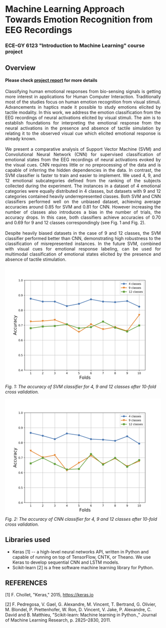 # Machine Learning Approach Towards Emotion Recognition from EEG Recordings

###   ECE-GY 6123 "Introduction to Machine Learning" course project

## Overview
#### Please check [project report](https://github.com/vbabushkin/ECE-GY6123_ML_PROJECT/blob/main/REPORT/mlProjectReport.pdf) for more details

<div align="justify">
Classifying human emotional responses from bio-sensing signals is getting more interest in applications for Human Computer Interaction. Traditionally most of the studies focus on human emotion recognition from visual stimuli. Advancements in haptics made it possible to study emotions elicited by tactile modality. In this work, we address the emotion classification from the EEG recordings of neural activations elicited by visual stimuli. The aim is to establish foundations for interpreting the emotional response from the neural activations in the presence and absence of tactile simulation by relating it to the observed visual cue which elicited emotional response is already known.  
</div>  
<br>
<div align="justify">
We present a comparative analysis of Support Vector Machine (SVM) and Convolutional Neural Network (CNN) for supervised classification of emotional states from the EEG recordings of neural activations evoked by the visual cues. CNN requires little or no preprocessing of the data and is capable of inferring the hidden dependencies in the data. In contrast, the SVM classifier is faster to train and easier to implement. We used 4, 9, and 12 emotional subcategories defined from the ranking of the subjects collected during the experiment. The instances in a dataset of 4 emotional categories were equally distributed in 4 classes, but datasets with 9 and 12 categories contained heavily underrepresented classes. Both SVM and CNN classifiers performed well on the unbiased dataset, achieving average accuracies around 0.85 for SVM and 0.81 for CNN. However increasing the number of classes also introduces a bias in the number of trials, the accuracy drops. In this case, both classifiers achieve accuracies of 0.70 and 0.69 for 9 and 12 classes correspondingly (see 
Fig. 1 and Fig. 2).  
</div> 
<br>
<div align="justify">
Despite heavily biased datasets in the case of 9 and 12 classes, the SVM classifier performed better than CNN, demonstrating high robustness to the classification of misrepresented instances. In the future SVM, combined with visual cues for emotional response labeling, can be used for multimodal classification of emotional states elicited by the presence and absence of tactile stimulation.
</div> 

<p>
<img  src="https://github.com/vbabushkin/ECE-GY6123_ML_PROJECT/blob/main/FIGURES/accuracy_svm_10fold_all_classes.png"  alt="svm-accuracy"/>
<br>
<em>Fig. 1: The accuracy of SVM classifier for 4, 9 and 12 classes after 10-fold cross validation.</em>
</p>


<p>
<img  src="https://github.com/vbabushkin/ECE-GY6123_ML_PROJECT/blob/main/FIGURES/accuracy_cnn_10fold_all_classes.png"  alt="cnn-accuracy"/>
<br>
<em>Fig. 2: The accuracy of CNN classifier for 4, 9 and 12 classes after 10-fold cross validation.</em>
</p>


##  Libraries used
</div>

- Keras  [1] -- a high-level neural networks API, written in Python and capable of running on top of TensorFlow, CNTK, or Theano. We use Keras to develop sequential CNN and LSTM models.
- Scikit-learn [2] is a free software machine learning library for Python.

##  REFERENCES

[1] F. Chollet, "Keras," 2015, https://keras.io

[2] F. Pedregosa, V. Gael, G. Alexandre, M. Vincent, T. Bertrand, G. Olivier, M. Blondel, P. Prettenhofer, W. Ron, D. Vincent, V. Jake, P. Alexandre, C. David and B. Matthieu, "Scikit-learn: Machine learning in Python.," Journal of Machine Learning Research, p. 2825–2830, 2011. 